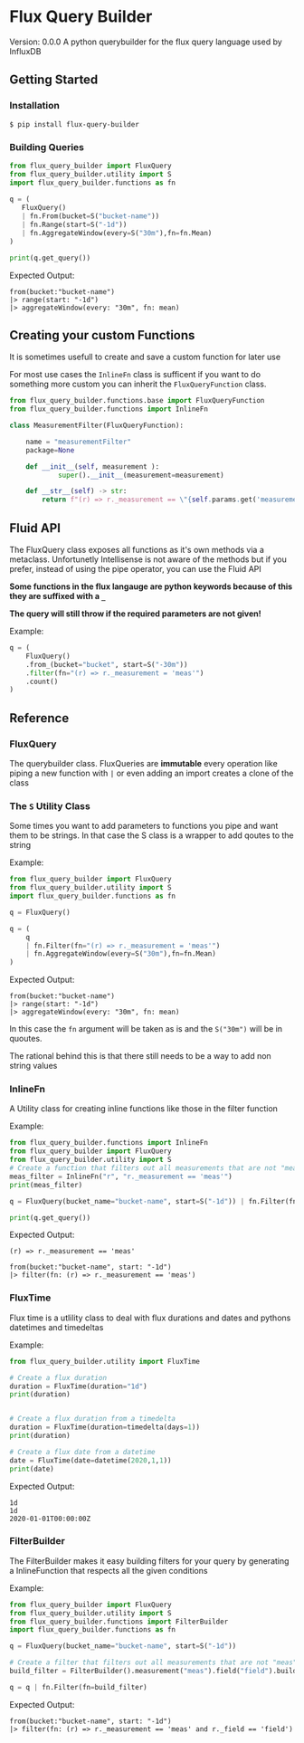 # Flux Query Builder

Version: 0.0.0
A python querybuilder for the flux query language used by InfluxDB

## Getting Started

### Installation

```shell
$ pip install flux-query-builder
 ```

 ### Building Queries

 ```py
from flux_query_builder import FluxQuery
from flux_query_builder.utility import S
import flux_query_builder.functions as fn
	
q = (
	FluxQuery() 
	| fn.From(bucket=S("bucket-name")) 
	| fn.Range(start=S("-1d"))
	| fn.AggregateWindow(every=S("30m"),fn=fn.Mean)
)

print(q.get_query())
```

Expected Output:

```flux
from(bucket:"bucket-name")
|> range(start: "-1d")
|> aggregateWindow(every: "30m", fn: mean)
```


## Creating your custom Functions

It is sometimes usefull to create and save a custom function for later use

For most use cases the `InlineFn` class is sufficent if you want to do something more custom you can inherit the `FluxQueryFunction` class. 

```py
from flux_query_builder.functions.base import FluxQueryFunction
from flux_query_builder.functions import InlineFn

class MeasurementFilter(FluxQueryFunction):

    name = "measurementFilter"
    package=None

    def __init__(self, measurement ):
            super().__init__(measurement=measurement)

    def __str__(self) -> str:
        return f"(r) => r._measurement == \"{self.params.get('measurement')}\")"

```

## Fluid API

The FluxQuery class exposes all functions as it's own methods via a metaclass. Unfortunetly Intellisense is not aware of the methods but if you prefer, instead of using the pipe operator, you can use the Fluid API

__Some functions in the flux langauge are python keywords because of this they are suffixed with a `_`__

__The query will still throw if the required parameters are not given!__


Example:

```py
q = (
	FluxQuery()
	.from_(bucket="bucket", start=S("-30m"))
	.filter(fn="(r) => r._measurement = 'meas'")
	.count()
)
```

## Reference

### FluxQuery

The querybuilder class. FluxQueries are __immutable__ every operation like piping a new function with `|` or even adding an import creates a clone of the class

### The `S` Utility Class

Some times you want to add parameters to functions you pipe and want them to be strings. In that case the S class is a wrapper to add qoutes to the string

Example:

```py
from flux_query_builder import FluxQuery
from flux_query_builder.utility import S
import flux_query_builder.functions as fn

q = FluxQuery()

q = (
	q 
	| fn.Filter(fn="(r) => r._measurement = 'meas'")
	| fn.AggregateWindow(every=S("30m"),fn=fn.Mean)
)
```

Expected Output:

```flux
from(bucket:"bucket-name")
|> range(start: "-1d")
|> aggregateWindow(every: "30m", fn: mean)
```

In this case the `fn` argument will be taken as is and the `S("30m")` will be in quoutes.

The rational behind this is that there still needs to be a way to add non string values


### InlineFn

A Utility class for creating inline functions like those in the filter function

Example:

```py
from flux_query_builder.functions import InlineFn
from flux_query_builder import FluxQuery
from flux_query_builder.utility import S
# Create a function that filters out all measurements that are not "meas"
meas_filter = InlineFn("r", "r._measurement == 'meas'")
print(meas_filter)

q = FluxQuery(bucket_name="bucket-name", start=S("-1d")) | fn.Filter(fn=meas_filter)

print(q.get_query())
```

Expected Output:

```flux
(r) => r._measurement == 'meas'

from(bucket:"bucket-name", start: "-1d")
|> filter(fn: (r) => r._measurement == 'meas')
```

### FluxTime

Flux time is a utlility class to deal with flux durations and dates and pythons datetimes and timedeltas

Example:

```py
from flux_query_builder.utility import FluxTime

# Create a flux duration
duration = FluxTime(duration="1d")
print(duration)


# Create a flux duration from a timedelta
duration = FluxTime(duration=timedelta(days=1))
print(duration)

# Create a flux date from a datetime
date = FluxTime(date=datetime(2020,1,1))
print(date)
```

Expected Output:

```flux
1d
1d
2020-01-01T00:00:00Z
```


### FilterBuilder

The FilterBuilder makes it easy building filters for your query by generating a InlineFunction that respects all the given conditions

Example:

```py
from flux_query_builder import FluxQuery
from flux_query_builder.utility import S
from flux_query_builder.functions import FilterBuilder
import flux_query_builder.functions as fn

q = FluxQuery(bucket_name="bucket-name", start=S("-1d"))

# Create a filter that filters out all measurements that are not "meas" and all fields that are not "field"
build_filter = FilterBuilder().measurement("meas").field("field").build()

q = q | fn.Filter(fn=build_filter)
```

Expected Output:

```flux
from(bucket:"bucket-name", start: "-1d")
|> filter(fn: (r) => r._measurement == 'meas' and r._field == 'field')
```
